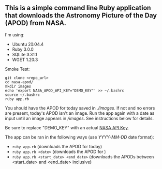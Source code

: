 ## This is a simple command line Ruby application that downloads the Astronomy Picture of the Day (APOD) from NASA.

I'm using:
- Ubuntu 20.04.4
- Ruby 3.0.0
- SQLite 3.31.1
- WGET 1.20.3

Smoke Test:
```
git clone <repo_url>
cd nasa-apod/
mkdir images
echo 'export NASA_APOD_API_KEY="DEMO_KEY"' >> ~/.bashrc
source ~/.bashrc
ruby app.rb
```

You should have the APOD for today saved in *./images*. If not and no errors are present, today's APOD isn't an image. Run the app again with a date as input until an image appears in */images*. See instructions below for details.

Be sure to replace "DEMO_KEY" with an actual [NASA API Key](https://api.nasa.gov/#signUp).

The app can be ran in the following ways (use *YYYY-MM-DD* date format):
- `ruby app.rb` (downloads the APOD for today)
- `ruby app.rb <date>` (downloads the APOD for <date>)
- `ruby app.rb <start_date> <end_date>` (downloads the APODs between <start_date> and <end_date> inclusive)
